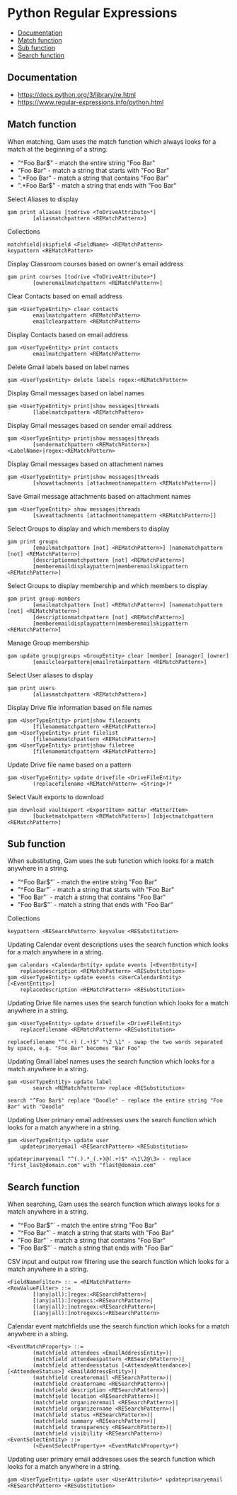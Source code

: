 # Python Regular Expressions
- [Documentation](#documentation)
- [Match function](#match-function)
- [Sub function](#sub-function)
- [Search function](#search-function)

## Documentation
* https://docs.python.org/3/library/re.html
* https://www.regular-expressions.info/python.html

## Match function
When matching, Gam uses the match function which always looks for a match at the beginning of a string.
* "^Foo Bar$" - match the entire string "Foo Bar"
* "Foo Bar" - match a string that starts with "Foo Bar"
* ".*Foo Bar" - match a string that contains "Foo Bar"
* ".*Foo Bar$" - match a string that ends with "Foo Bar"

Select Aliases to display
```
gam print aliases [todrive <ToDriveAttribute>*]
        [aliasmatchpattern <REMatchPattern>]
```
Collections
```
matchfield|skipfield <FieldName> <REMatchPattern>
keypattern <REMatchPattern>
```

Display Classroom courses based on owner's email address
```
gam print courses [todrive <ToDriveAttribute>*]
        [owneremailmatchpattern <REMatchPattern>]
```

Clear Contacts based on email address
```
gam <UserTypeEntity> clear contacts
        emailmatchpattern <REMatchPattern>
        emailclearpattern <REMatchPattern>
```

Display Contacts based on email address
```
gam <UserTypeEntity> print contacts
        emailmatchpattern <REMatchPattern>
```

Delete Gmail labels based on label names
```
gam <UserTypeEntity> delete labels regex:<REMatchPattern>
```

Display Gmail messages based on label names
```
gam <UserTypeEntity> print|show messages|threads
        [labelmatchpattern <REMatchPattern>
```

Display Gmail messages based on sender email address
```
gam <UserTypeEntity> print|show messages|threads
        [sendermatchpattern <REMatchPattern>]
<LabelName>|regex:<REMatchPattern>
```

Display Gmail messages based on attachment names
```
gam <UserTypeEntity> print|show messages|threads
        [showattachments [attachmentnamepattern <REMatchPattern>]]
```

Save Gmail message attachments based on attachment names
```
gam <UserTypeEntity> show messages|threads
        [saveattachments [attachmentnamepattern <REMatchPattern>]]
```

Select Groups to display and which members to display
```
gam print groups
        [emailmatchpattern [not] <REMatchPattern>] [namematchpattern [not] <REMatchPattern>]
        [descriptionmatchpattern [not] <REMatchPattern>]
        [memberemaildisplaypattern|memberemailskippattern <REMatchPattern>]
```

Select Groups to display membership and which members to display
```
gam print group-members
        [emailmatchpattern [not] <REMatchPattern>] [namematchpattern [not] <REMatchPattern>]
        [descriptionmatchpattern [not] <REMatchPattern>]
        [memberemaildisplaypattern|memberemailskippattern <REMatchPattern>]
```

Manage Group membership
```
gam update group|groups <GroupEntity> clear [member] [manager] [owner]
        [emailclearpattern|emailretainpattern <REMatchPattern>]
```

Select User aliases to display
```
gam print users
        [aliasmatchpattern <REMatchPattern>]
```

Display Drive file information based on file names
```
gam <UserTypeEntity> print|show filecounts
        [filenamematchpattern <REMatchPattern>]
gam <UserTypeEntity> print filelist
        [filenamematchpattern <REMatchPattern>]
gam <UserTypeEntity> print|show filetree
        [filenamematchpattern <REMatchPattern>]
```

Update Drive file name based on a pattern
```
gam <UserTypeEntity> update drivefile <DriveFileEntity>
        (replacefilename <REMatchPattern> <String>)*
```

Select Vault exports to download
```
gam download vaultexport <ExportItem> matter <MatterItem>
        [bucketmatchpattern <REMatchPattern>] [objectmatchpattern <REMatchPattern>]
```

## Sub function
When substituting, Gam uses the sub function which looks for a match anywhere in a string.

* "^Foo Bar$"` - match the entire string "Foo Bar"
* "^Foo Bar"` - match a string that starts with "Foo Bar"
* "Foo Bar"` - match a string that contains "Foo Bar"
* "Foo Bar$"` - match a string that ends with "Foo Bar"

Collections
```
keypattern <RESearchPattern> keyvalue <RESubstitution>
```

Updating Calendar event descriptions uses the search function which looks for a match anywhere in a string.
```
gam calendars <CalendarEntity> update events [<EventEntity>]
    replacedescription <REMatchPattern> <RESubstitution>
gam <UserTypeEntity> update events <UserCalendarEntity> [<EventEntity>]
    replacedescription <REMatchPattern> <RESubstitution>
```

Updating Drive file names uses the search function which looks for a match anywhere in a string.
```
gam <UserTypeEntity> update drivefile <DriveFileEntity>
    replacefilename <REMatchPattern> <RESubstitution>

replacefilename "^(.+) (.+)$" "\2 \1" - swap the two words separated by space, e.g. "Foo Bar" becomes "Bar Foo"

```

Updating Gmail label names uses the search function which looks for a match anywhere in a string.
```
gam <UserTypeEntity> update label
        search <REMatchPattern> replace <RESubstitution>

search "^Foo Bar$" replace "Doodle" - replace the entire string "Foo Bar" with "Doodle"

```

Updating User primary email addresses uses the search function which looks for a match anywhere in a string.

```
gam <UserTypeEntity> update user
    updateprimaryemail <RESearchPattern> <RESubstitution>

updateprimaryemail "^(.).*_(.+)@(.+)$" <\1\2@\3> - replace "first_last@domain.com" with "flast@domain.com"

```

## Search function
When searching, Gam uses the search function which always looks for a match anywhere in a string.

* "^Foo Bar$"` - match the entire string "Foo Bar"
* "^Foo Bar"` - match a string that starts with "Foo Bar"
* "Foo Bar"` - match a string that contains "Foo Bar"
* "Foo Bar$"` - match a string that ends with "Foo Bar"

CSV input and output row filtering use the search function which looks for a match anywhere in a string.
```
<FieldNameFilter> :: = <REMatchPattern>
<RowValueFilter> ::=
        [(any|all):]regex:<RESearchPattern>|
        [(any|all):]regexcs:<RESearchPattern>|
        [(any|all):]notregex:<RESearchPattern>|
        [(any|all):]notregexcs:<RESearchPattern>
```

Calendar event matchfields use the search function which looks for a match anywhere in a string.
```
<EventMatchProperty> ::=
        (matchfield attendees <EmailAddressEntity>)|
        (matchfield attendeespattern <RESearchPattern>)|
        (matchfield attendeesstatus [<AttendeeAttendance>] [<AttendeeStatus>] <EmailAddressEntity>)|
        (matchfield creatoremail <RESearchPattern>)|
        (matchfield creatorname <RESearchPattern>)|
        (matchfield description <RESearchPattern>)|
        (matchfield location <RESearchPattern>)|
        (matchfield organizeremail <RESearchPattern>)|
        (matchfield organizername <RESearchPattern>)|
        (matchfield status <RESearchPattern>)|
        (matchfield summary <RESearchPattern>)|
        (matchfield transparency <RESearchPattern>)|
        (matchfield visibility <RESearchPattern>)
<EventSelectEntity> ::=
        (<EventSelectProperty>+ <EventMatchProperty>*)
```
Updating user primary email addresses uses the search function which looks for a match anywhere in a string.

```
gam <UserTypeEntity> update user <UserAttribute>* updateprimaryemail <RESearchPattern> <RESubstitution>
```
